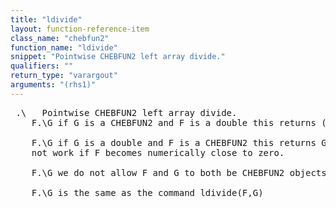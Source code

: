 ```yaml
---
title: "ldivide"
layout: function-reference-item
class_name: "chebfun2"
function_name: "ldivide"
snippet: "Pointwise CHEBFUN2 left array divide."
qualifiers: ""
return_type: "varargout"
arguments: "(rhs1)"
---
```


<pre class="help-text"> .\   Pointwise CHEBFUN2 left array divide.
    F.\G if G is a CHEBFUN2 and F is a double this returns (1/F)*G
 
    F.\G if G is a double and F is a CHEBFUN2 this returns G\F, but this does
    not work if F becomes numerically close to zero.
 
    F.\G we do not allow F and G to both be CHEBFUN2 objects.
  
    F.\G is the same as the command ldivide(F,G)
</pre>